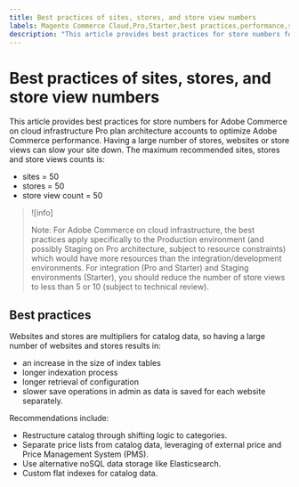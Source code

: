 ```yaml
---
title: Best practices of sites, stores, and store view numbers
labels: Magento Commerce Cloud,Pro,Starter,best practices,performance,stores,views,Adobe Commerce,cloud infrastructure
description: "This article provides best practices for store numbers for Adobe Commerce on cloud infrastructure Pro plan architecture accounts to optimize Adobe Commerce performance. Having a large number of stores, websites or store views can slow your site down. The maximum recommended sites, stores and store views counts is:"
---
```


# Best practices of sites, stores, and store view numbers

This article provides best practices for store numbers for Adobe Commerce on cloud infrastructure Pro plan architecture accounts to optimize Adobe Commerce performance. Having a large number of stores, websites or store views can slow your site down. The maximum recommended sites, stores and store views counts is:

* sites = 50
* stores = 50
* store view count = 50

>![info]
>
>Note: For Adobe Commerce on cloud infrastructure, the best practices apply specifically to the Production environment (and possibly Staging on Pro architecture, subject to resource constraints) which would have more resources than the integration/development environments. For integration (Pro and Starter) and Staging environments (Starter), you should reduce the number of store views to less than 5 or 10 (subject to technical review).

## Best practices

Websites and stores are multipliers for catalog data, so having a large number of websites and stores results in:

* an increase in the size of index tables
* longer indexation process
* longer retrieval of configuration
* slower save operations in admin as data is saved for each website separately.

Recommendations include:

* Restructure catalog through shifting logic to categories.
* Separate price lists from catalog data, leveraging of external price and Price Management System (PMS).
* Use alternative noSQL data storage like Elasticsearch.
* Custom flat indexes for catalog data.